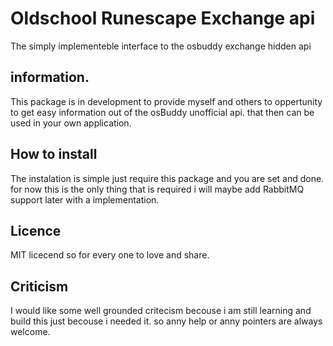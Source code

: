 Oldschool Runescape Exchange api
======
The simply implementeble interface to the osbuddy exchange hidden api

information.
----
This package is in development to provide myself and others to oppertunity to get easy information out of the osBuddy
unofficial api. that then can be used in your own application.

How to install
---
The instalation is simple just require this package and you are set and done. 
for now this is the only thing that is required i will maybe add RabbitMQ support later with a implementation.

Licence
---
MIT licecend so for every one to love and share.

Criticism
---
I would like some well grounded critecism becouse i am still learning and build this just becouse i needed it.
so anny help or anny pointers are always welcome.